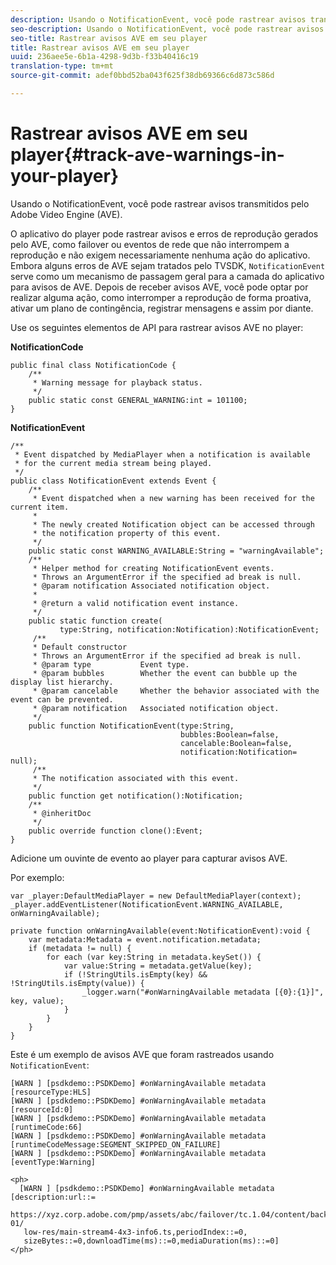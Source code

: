 ```yaml
---
description: Usando o NotificationEvent, você pode rastrear avisos transmitidos pelo Adobe Video Engine (AVE).
seo-description: Usando o NotificationEvent, você pode rastrear avisos transmitidos pelo Adobe Video Engine (AVE).
seo-title: Rastrear avisos AVE em seu player
title: Rastrear avisos AVE em seu player
uuid: 236aee5e-6b1a-4298-9d3b-f33b40416c19
translation-type: tm+mt
source-git-commit: adef0bbd52ba043f625f38db69366c6d873c586d

---
```



# Rastrear avisos AVE em seu player{#track-ave-warnings-in-your-player}

Usando o NotificationEvent, você pode rastrear avisos transmitidos pelo Adobe Video Engine (AVE).

O aplicativo do player pode rastrear avisos e erros de reprodução gerados pelo AVE, como failover ou eventos de rede que não interrompem a reprodução e não exigem necessariamente nenhuma ação do aplicativo. Embora alguns erros de AVE sejam tratados pelo TVSDK, `NotificationEvent` serve como um mecanismo de passagem geral para a camada do aplicativo para avisos de AVE. Depois de receber avisos AVE, você pode optar por realizar alguma ação, como interromper a reprodução de forma proativa, ativar um plano de contingência, registrar mensagens e assim por diante.

Use os seguintes elementos de API para rastrear avisos AVE no player:

**NotificationCode**

```
public final class NotificationCode { 
    /** 
     * Warning message for playback status. 
     */ 
    public static const GENERAL_WARNING:int = 101100; 
}
```

**NotificationEvent**

```
/** 
 * Event dispatched by MediaPlayer when a notification is available 
 * for the current media stream being played. 
 */ 
public class NotificationEvent extends Event { 
    /** 
     * Event dispatched when a new warning has been received for the current item. 
     * 
     * The newly created Notification object can be accessed through  
     * the notification property of this event. 
     */ 
    public static const WARNING_AVAILABLE:String = "warningAvailable"; 
    /** 
     * Helper method for creating NotificationEvent events. 
     * Throws an ArgumentError if the specified ad break is null. 
     * @param notification Associated notification object. 
     * 
     * @return a valid notification event instance. 
     */ 
    public static function create( 
           type:String, notification:Notification):NotificationEvent; 
     /** 
     * Default constructor 
     * Throws an ArgumentError if the specified ad break is null. 
     * @param type           Event type. 
     * @param bubbles        Whether the event can bubble up the display list hierarchy. 
     * @param cancelable     Whether the behavior associated with the event can be prevented. 
     * @param notification   Associated notification object. 
     */ 
    public function NotificationEvent(type:String,  
                                      bubbles:Boolean=false,  
                                      cancelable:Boolean=false,  
                                      notification:Notification= null); 
     /** 
     * The notification associated with this event. 
     */ 
    public function get notification():Notification; 
    /** 
     * @inheritDoc 
     */ 
    public override function clone():Event; 
}
```

Adicione um ouvinte de evento ao player para capturar avisos AVE.

Por exemplo:

```
var _player:DefaultMediaPlayer = new DefaultMediaPlayer(context); 
_player.addEventListener(NotificationEvent.WARNING_AVAILABLE, onWarningAvailable); 
 
private function onWarningAvailable(event:NotificationEvent):void { 
    var metadata:Metadata = event.notification.metadata; 
    if (metadata != null) { 
        for each (var key:String in metadata.keySet()) { 
            var value:String = metadata.getValue(key); 
            if (!StringUtils.isEmpty(key) && !StringUtils.isEmpty(value)) { 
                _logger.warn("#onWarningAvailable metadata [{0}:{1}]", key, value); 
            } 
        } 
    } 
} 
```

<!--<a id="example_C35262605D394718B40C084B569A5052"></a>-->

Este é um exemplo de avisos AVE que foram rastreados usando `NotificationEvent`:

```
[WARN ] [psdkdemo::PSDKDemo] #onWarningAvailable metadata [resourceType:HLS] 
[WARN ] [psdkdemo::PSDKDemo] #onWarningAvailable metadata [resourceId:0] 
[WARN ] [psdkdemo::PSDKDemo] #onWarningAvailable metadata [runtimeCode:66] 
[WARN ] [psdkdemo::PSDKDemo] #onWarningAvailable metadata [runtimeCodeMessage:SEGMENT_SKIPPED_ON_FAILURE] 
[WARN ] [psdkdemo::PSDKDemo] #onWarningAvailable metadata [eventType:Warning] 
 
<ph>
  [WARN ] [psdkdemo::PSDKDemo] #onWarningAvailable metadata [description:url::= 
   https://xyz.corp.adobe.com/pmp/assets/abc/failover/tc.1.04/content/backup-01/ 
   low-res/main-stream4-4x3-info6.ts,periodIndex::=0, 
   sizeBytes::=0,downloadTime(ms)::=0,mediaDuration(ms)::=0] 
</ph>
```
